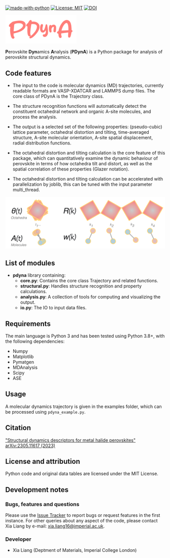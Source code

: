 <!---  [![DOI](https://zenodo.org/badge/DOI/10.5281/zenodo.5553202.svg)](https://doi.org/10.5281/zenodo.5553202) --->
[![made-with-python](https://img.shields.io/badge/Made%20with-Python-1f425f.svg)](https://www.python.org/)
[![License: MIT](https://img.shields.io/badge/License-MIT-yellow.svg)](https://opensource.org/licenses/MIT)
[![DOI](https://zenodo.org/badge/568782890.svg)](https://zenodo.org/badge/latestdoi/568782890)

<img src="logo.png" width="225">

**P**erovskite **Dyn**amics **A**nalysis (**PDynA**) is a Python package for analysis of perovskite structural dynamics. 

Code features
--------
- The input to the code is molecular dynamics (MD) trajectories, currently readable formats are VASP-XDATCAR and LAMMPS dump files. The core class of PDynA is the Trajectory class.

- The structure recognition functions will automatically detect the constituent octahedral network and organic A-site molecules, and process the analysis. 

- The output is a selected set of the following properties: (pseudo-cubic) lattice parameter, octahedral distortion and tilting, time-averaged structure, A-site molecular orientation, A-site spatial displacement, radial distribution functions.

- The octahedral distortion and tilting calculation is the core feature of this package, which can quantitatively examine the dynamic behaviour of perovskite in terms of how octahedra tilt and distort, as well as the spatial correlation of these properties (Glazer notation). 

- The octahedral distortion and tilting calculation can be accelerated with parallelization by joblib, this can be tuned with the input parameter multi_thread. 

<p align="center">
<img src="graphic.png" width="550">
</p>
 
List of modules
-------

* **pdyna** library containing:
  * **core.py**: Contains the core class Trajectory and related functions. 
  * **structural.py**: Handles structure recognition and property calculations. 
  * **analysis.py**: A collection of tools for computing and visualizing the output.
  * **io.py**: The IO to input data files.


Requirements
------------

The main language is Python 3 and has been tested using Python 3.8+, with the following dependencies:
- Numpy
- Matplotlib
- Pymatgen
- MDAnalysis
- Scipy
- ASE

Usage
------------

A molecular dynamics trajectory is given in the examples folder, which can be processed using `pdyna_example.py`.

Citation
------------
["Structural dynamics descriptors for metal halide perovskites" arXiv:2305.11617 (2023)](https://arxiv.org/abs/2305.11617)

License and attribution
-----------------------

Python code and original data tables are licensed under the MIT License.


Development notes
-----------------

### Bugs, features and questions
Please use the [Issue Tracker](https://github.com/WMD-group/PDynA/issues) to report bugs or request features in the first instance. For other queries about any aspect of the code, please contact Xia Liang by e-mail: xia.liang16@imperial.ac.uk. 

### Developer
- Xia Liang (Deptment of Materials, Imperial College London)

